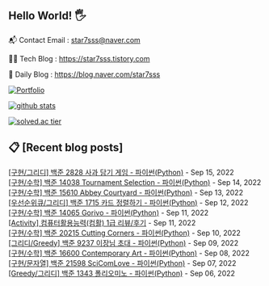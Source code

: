 ## Hello World! 🖐

📬 Contact Email : star7sss@naver.com

👨‍💻 Tech Blog : https://star7sss.tistory.com

🤪 Daily Blog : https://blog.naver.com/star7sss

[![Portfolio](https://img.shields.io/badge/Portfolio-%23000000.svg?style=for-the-badge&logo=firefox&logoColor=#FF7139)](https://fern-way-13f.notion.site/Jang-Thang-3b7b327981a2456c8ee5952eadb848b9)

[![github stats](https://github-readme-stats.vercel.app/api?username=jangThang&show_icons=true&hide_border=False)](https://star7sss.tistory.com)

[![solved.ac tier](http://mazassumnida.wtf/api/v2/generate_badge?boj=star7sss)](https://solved.ac/star7sss)

## 📋 [Recent blog posts]
[[구현/그리디] 백준 2828 사과 담기 게임 - 파이썬(Python)](https://star7sss.tistory.com/558) - Sep 15, 2022<br>
[[구현/수학] 백준 14038 Tournament Selection - 파이썬(Python)](https://star7sss.tistory.com/498) - Sep 14, 2022<br>
[[구현/수학] 백준 15610 Abbey Courtyard - 파이썬(Python)](https://star7sss.tistory.com/497) - Sep 13, 2022<br>
[[우선순위큐/그리디] 백준 1715 카드 정렬하기 - 파이썬(Python)](https://star7sss.tistory.com/561) - Sep 12, 2022<br>
[[구현/수학] 백준 14065 Gorivo - 파이썬(Python)](https://star7sss.tistory.com/496) - Sep 11, 2022<br>
[[Activity] 컴퓨터활용능력(컴활) 1급 리뷰/후기](https://star7sss.tistory.com/644) - Sep 11, 2022<br>
[[구현/수학] 백준 20215 Cutting Corners - 파이썬(Python)](https://star7sss.tistory.com/493) - Sep 10, 2022<br>
[[그리디/Greedy] 백준 9237 이장님 초대 - 파이썬(Python)](https://star7sss.tistory.com/557) - Sep 09, 2022<br>
[[구현/수학] 백준 16600 Contemporary Art - 파이썬(Python)](https://star7sss.tistory.com/492) - Sep 08, 2022<br>
[[구현/문자열] 백준 21598 SciComLove - 파이썬(Python)](https://star7sss.tistory.com/491) - Sep 07, 2022<br>
[[Greedy/그리디] 백준 1343 폴리오미노 - 파이썬(Python)](https://star7sss.tistory.com/556) - Sep 06, 2022<br>
